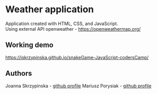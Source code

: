 # Weather application

Application created with HTML, CSS, and JavaScript. </br>
Using external API openweather - https://openweathermap.org/


## Working demo

https://jskrzypinska.github.io/snakeGame-JavaScript-codersCamp/

## Authors

Joanna Skrzypinska - [github profile](https://github.com/jskrzypinska)
Mariusz Porysiak - [github profile](https://github.com/Mariuuuusz)

